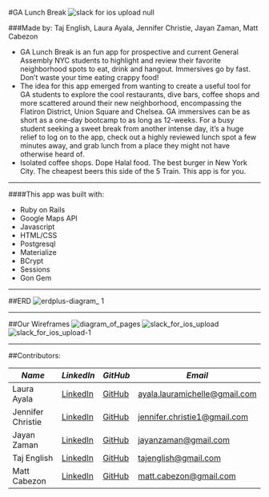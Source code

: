 #GA Lunch Break 
![slack for ios upload null](https://cloud.githubusercontent.com/assets/22873862/21360244/153a4c62-c6ad-11e6-9197-a6f359599812.png)

###Made by: Taj English, Laura Ayala, Jennifer Christie, Jayan Zaman, Matt Cabezon

* GA Lunch Break is an fun app for prospective and current General Assembly NYC students to highlight and review their favorite neighborhood spots to eat, drink and hangout. Immersives go by fast. Don’t waste your time eating crappy food!
* The idea for this app emerged from wanting to create a useful tool for GA students to explore the cool restaurants, dive bars, coffee shops and more scattered around their new neighborhood, encompassing the Flatiron District, Union Square and Chelsea. GA immersives can be as short as a one-day bootcamp to as long as 12-weeks. For a busy student seeking a sweet break from another intense day, it’s a huge relief to log on to the app, check out a highly reviewed lunch spot a few minutes away, and grab lunch from a place they might not have otherwise heard of.
* Isolated coffee shops. Dope Halal food. The best burger in New York City. The cheapest beers this side of the 5 Train. This app is for you.

--------------------------------------------------

####This app was built with:

* Ruby on Rails
* Google Maps API
* Javascript
* HTML/CSS
* Postgresql
* Materialize
* BCrypt
* Sessions
* Gon Gem

--------------------------------------------------
##ERD
![erdplus-diagram_ 1](https://cloud.githubusercontent.com/assets/22873862/21360137/af8b1c66-c6ac-11e6-9eb6-f42e5371f629.png)

--------------------------------------------------
##Our Wireframes
![diagram_of_pages](https://cloud.githubusercontent.com/assets/22873862/21429739/22ec4dec-c82e-11e6-933c-2bf386beb0d6.jpg)
![slack_for_ios_upload](https://cloud.githubusercontent.com/assets/22873862/21429761/347dbc26-c82e-11e6-9ede-1956c14304e8.jpg)
![slack_for_ios_upload-1](https://cloud.githubusercontent.com/assets/22873862/21429776/45e44fca-c82e-11e6-87b0-483ca3d69eba.jpg)

--------------------------------------------------

##Contributors:

**_Name_** | **_LinkedIn_** | **_GitHub_** | **_Email_**
---------| -------------|------------|------------
Laura Ayala | [LinkedIn](https://www.linkedin.com/in/ayalalaura) | [GitHub](https://github.com/ayalalaura) | ayala.lauramichelle@gmail.com
Jennifer Christie | [LinkedIn](https://www.linkedin.com/in/jenniferrchristie) | [GitHub](https://github.com/JennRC87) | jennifer.christie1@gmail.com
Jayan Zaman | [LinkedIn](https://www.linkedin.com/in/jayanzaman) | [GitHub](https://github.com/jayanzaman) | jayanzaman@gmail.com
Taj English | [LinkedIn](https://www.linkedin.com/in/taj-english) | [GitHub](https://github.com/itajenglish) | tajenglish@gmail.com
Matt Cabezon | [LinkedIn](https://www.linkedin.com/in/matthew-cabezon) | [GitHub](https://github.com/mcabz27) | matt.cabezon@gmail.com
